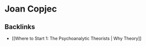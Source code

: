 # Joan Copjec



<a id="orgb92e90d"></a>

## Backlinks

-   [[Where to Start 1: The Psychoanalytic Theorists | Why Theory]]
